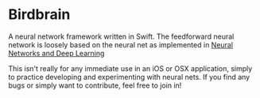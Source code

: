 # Birdbrain
A neural network framework written in Swift. The feedforward neural network is loosely based on the 
neural net as implemented in [Neural Networks and Deep Learning](https://github.com/mnielsen/neural-networks-and-deep-learning)

This isn't really for any immediate use in an iOS or OSX application, simply to practice developing and experimenting with neural nets. If you find any bugs or simply want to contribute, feel free to join in!
